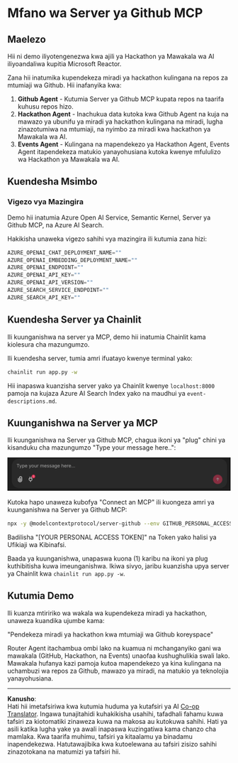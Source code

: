 <!--
CO_OP_TRANSLATOR_METADATA:
{
  "original_hash": "9bf0395cbc541ce8db2a9699c8678dfc",
  "translation_date": "2025-08-29T21:22:29+00:00",
  "source_file": "11-agentic-protocols/code_samples/github-mcp/README.md",
  "language_code": "sw"
}
-->
# Mfano wa Server ya Github MCP

## Maelezo

Hii ni demo iliyotengenezwa kwa ajili ya Hackathon ya Mawakala wa AI iliyoandaliwa kupitia Microsoft Reactor.

Zana hii inatumika kupendekeza miradi ya hackathon kulingana na repos za mtumiaji wa Github. Hii inafanyika kwa:

1. **Github Agent** - Kutumia Server ya Github MCP kupata repos na taarifa kuhusu repos hizo.
2. **Hackathon Agent** - Inachukua data kutoka kwa Github Agent na kuja na mawazo ya ubunifu ya miradi ya hackathon kulingana na miradi, lugha zinazotumiwa na mtumiaji, na nyimbo za miradi kwa hackathon ya Mawakala wa AI.
3. **Events Agent** - Kulingana na mapendekezo ya Hackathon Agent, Events Agent itapendekeza matukio yanayohusiana kutoka kwenye mfululizo wa Hackathon ya Mawakala wa AI.

## Kuendesha Msimbo

### Vigezo vya Mazingira

Demo hii inatumia Azure Open AI Service, Semantic Kernel, Server ya Github MCP, na Azure AI Search.

Hakikisha unaweka vigezo sahihi vya mazingira ili kutumia zana hizi:

```python
AZURE_OPENAI_CHAT_DEPLOYMENT_NAME=""
AZURE_OPENAI_EMBEDDING_DEPLOYMENT_NAME=""
AZURE_OPENAI_ENDPOINT=""
AZURE_OPENAI_API_KEY=""
AZURE_OPENAI_API_VERSION=""
AZURE_SEARCH_SERVICE_ENDPOINT=""
AZURE_SEARCH_API_KEY=""
``` 

## Kuendesha Server ya Chainlit

Ili kuunganishwa na server ya MCP, demo hii inatumia Chainlit kama kiolesura cha mazungumzo.

Ili kuendesha server, tumia amri ifuatayo kwenye terminal yako:

```bash
chainlit run app.py -w
```

Hii inapaswa kuanzisha server yako ya Chainlit kwenye `localhost:8000` pamoja na kujaza Azure AI Search Index yako na maudhui ya `event-descriptions.md`.

## Kuunganishwa na Server ya MCP

Ili kuunganishwa na Server ya Github MCP, chagua ikoni ya "plug" chini ya kisanduku cha mazungumzo "Type your message here..":

![MCP Connect](../../../../../translated_images/mcp-chainlit-1.7ed66d648e3cfb28f1ea5f320b91e4404df4a24a0f236ce3de999666621f1cfc.sw.png)

Kutoka hapo unaweza kubofya "Connect an MCP" ili kuongeza amri ya kuunganishwa na Server ya Github MCP:

```bash
npx -y @modelcontextprotocol/server-github --env GITHUB_PERSONAL_ACCESS_TOKEN=[YOUR PERSONAL ACCESS TOKEN]
```

Badilisha "[YOUR PERSONAL ACCESS TOKEN]" na Token yako halisi ya Ufikiaji wa Kibinafsi.

Baada ya kuunganishwa, unapaswa kuona (1) karibu na ikoni ya plug kuthibitisha kuwa imeunganishwa. Ikiwa sivyo, jaribu kuanzisha upya server ya Chainlit kwa `chainlit run app.py -w`.

## Kutumia Demo

Ili kuanza mtiririko wa wakala wa kupendekeza miradi ya hackathon, unaweza kuandika ujumbe kama:

"Pendekeza miradi ya hackathon kwa mtumiaji wa Github koreyspace"

Router Agent itachambua ombi lako na kuamua ni mchanganyiko gani wa mawakala (GitHub, Hackathon, na Events) unaofaa kushughulikia swali lako. Mawakala hufanya kazi pamoja kutoa mapendekezo ya kina kulingana na uchambuzi wa repos za Github, mawazo ya miradi, na matukio ya teknolojia yanayohusiana.

---

**Kanusho**:  
Hati hii imetafsiriwa kwa kutumia huduma ya kutafsiri ya AI [Co-op Translator](https://github.com/Azure/co-op-translator). Ingawa tunajitahidi kuhakikisha usahihi, tafadhali fahamu kuwa tafsiri za kiotomatiki zinaweza kuwa na makosa au kutokuwa sahihi. Hati ya asili katika lugha yake ya awali inapaswa kuzingatiwa kama chanzo cha mamlaka. Kwa taarifa muhimu, tafsiri ya kitaalamu ya binadamu inapendekezwa. Hatutawajibika kwa kutoelewana au tafsiri zisizo sahihi zinazotokana na matumizi ya tafsiri hii.